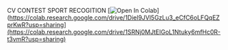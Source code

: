 CV CONTEST
SPORT RECOGITION
  [![Open In Colab]([https://colab.research.google.com/assets/colab-badge.svg)](https://colab.research.google.com/drive/1Diel9JVl5GzLu3_eCfC6oLFQqEZprKwR?usp=sharing](https://colab.research.google.com/drive/1SRNj0MJtEIGoL1Ntuky6mfHc0R-t3vmR?usp=sharing)

